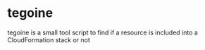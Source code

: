 # tegoine

tegoine is a small tool script to find if a resource is included into a CloudFormation stack or not